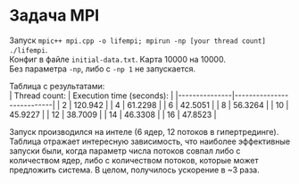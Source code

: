 # Задача MPI

Запуск `mpic++ mpi.cpp -o lifempi; mpirun -np [your thread count] ./lifempi`.<br>
Конфиг в файле `initial-data.txt`. Карта 10000 на 10000.<br>
Без параметра `-np`, либо с `-np 1` не запускается.

Таблица с результатами:<br>
| Thread count: | Execution time (seconds): |
|---------------|---------------------------|
|       2       |          120.942          |
|       4       |          61.2298          |
|       6       |          42.5051          |
|       8       |          56.3264          |
|       10      |          45.9227          |
|       12      |          38.7009          |
|       14      |          46.3308          |
|       16      |          47.8523          |

Запуск производился на интеле (6 ядер, 12 потоков в гипертрединге).
Таблица отражает интересную зависимость, что наиболее эффективные запуски были, когда параметр числа потоков совпал либо с количеством ядер, либо с количеством потоков, которые может предложить система. В целом, получилось ускорение в ~3 раза.
